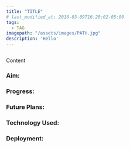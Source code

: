 ```yaml
---
title: "TITLE"
# last_modified_at: 2016-03-09T16:20:02-05:00
tags:
  - TAG
imagepath: "/assets/images/PATH.jpg"
description: 'Hello'
---
```

<!--image-->
<img src="{{ page.imagepath }}" alt="">

<!--background-->
Content

<h3> Aim: </h3>

<h3> Progress: </h3>
<ul> 

</ul>

<h3> Future Plans: </h3>
<ul>

</ul>

<h3> Technology Used: </h3>
<ul>

</ul>

<h3> Deployment: </h3>
